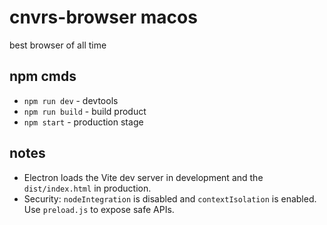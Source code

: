 # cnvrs-browser macos

best browser of all time

## npm cmds

- `npm run dev` - devtools
- `npm run build` - build product
- `npm start` - production stage

## notes

- Electron loads the Vite dev server in development and the `dist/index.html` in production.
- Security: `nodeIntegration` is disabled and `contextIsolation` is enabled. Use `preload.js` to expose safe APIs.
